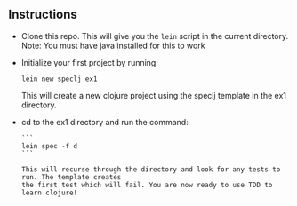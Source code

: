 Instructions
--

- Clone this repo. This will give you the `lein` script in the current directory. Note: You must have java installed for this to work

- Initialize your first project by running: 

      
      lein new speclj ex1
      
  
  This will create a new clojure project using the speclj template in the ex1 directory.

- cd to the ex1 directory and run the command:
      
      ```
      lein spec -f d
      ```

      This will recurse through the directory and look for any tests to run. The template creates
      the first test which will fail. You are now ready to use TDD to learn clojure!

